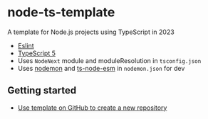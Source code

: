 # node-ts-template

A template for Node.js projects using TypeScript in 2023

- [Eslint](https://eslint.org/)
- [TypeScript 5](https://devblogs.microsoft.com/typescript/announcing-typescript-5-0/)
- Uses `NodeNext` module and moduleResolution in `tsconfig.json`
- Uses [nodemon](https://www.npmjs.com/package/nodemon) and [ts-node-esm](https://www.npmjs.com/package/ts-node) in `nodemon.json` for dev

## Getting started
- [Use template on GitHub to create a new repository](https://github.com/Saganic/node-ts-template/generate)

